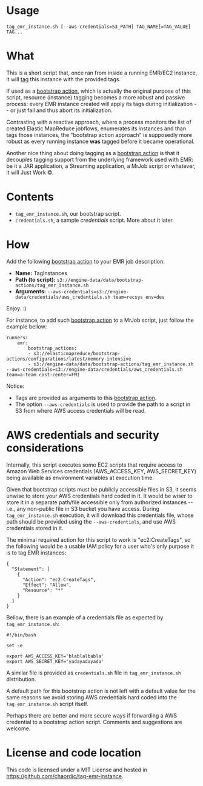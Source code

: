 Usage
=====

    tag_emr_instance.sh [--aws-credentials=S3_PATH] TAG_NAME[=TAG_VALUE] TAG...

What
====

This is a short script that, once ran from inside a running EMR/EC2
instance, it will [tag][] this instance with the provided tags.

If used as a [bootstrap action][], which is actually the original purpose of
this script, resource (instance) tagging becomes a more robust and
passive process: every EMR instance created will apply its tags during
initialization -- or just fail and thus abort its initialization.

Contrasting with a reactive approach, where a process monitors the list
of created Elastic MapReduce jobflows, enumerates its instances and than
tags those instances, the "bootstrap action approach" is supposedly more
robust as every running instance **was** tagged before it became
operational.


Another nice thing about doing tagging as a [bootstrap action][] is that it
decouples tagging support from the underlying framework used with EMR:
be it a JAR application, a Streaming application, a MrJob script or
whatever, it will Just Work &copy;.

Contents
========

* `tag_emr_instance.sh`, our bootstrap script.
* `credentials.sh`, a sample  _credentials_ script. More about it later.

How
===

Add the following [bootstrap action][] to your EMR job description:

* **Name:** TagInstances
* **Path (to script):** `s3://engine-data/data/bootstrap-actions/tag_emr_instance.sh`
* **Arguments:** `--aws-credentials=s3://engine-data/credentials/aws_credentials.sh team=recsys env=dev`

Enjoy. :)

For instance, to add such [bootstrap action][] to a MrJob script, just follow the example bellow:

    runners:
        emr:
            bootstrap_actions:
            - s3://elasticmapreduce/bootstrap-actions/configurations/latest/memory-intensive
            - s3://engine-data/data/bootstrap-actions/tag_emr_instance.sh --aws-credentials=s3://engine-data/credentials/aws_credentials.sh team=a-team cost-center=FMI


Notice:

* Tags are provided as arguments to this [bootstrap action][].
* The option `--aws-credentials` is used to provide the path to a script
  in S3 from where AWS access credentials will be read.


AWS credentials and security considerations
===========================================

Internally, this script executes some EC2 scripts that require access to
Amazon Web Services credentials (AWS_ACCESS_KEY, AWS_SECRET_KEY) being
available as environment variables at execution time.

Given that bootstrap scripts must be publicly accessible files in S3, it
seems unwise to store your AWS credentials hard coded in it. It would be
wiser to store it in a separate  path/file accessible only from
authorized instances -- i.e., any non-public file in S3 bucket you have
access. During `tag_emr_instance.sh` execution, it will download this
credentials file, whose path should be provided using the
`--aws-credentials`, and use AWS credentials stored in it.

The minimal required action for this script to work is "ec2:CreateTags",
so the following would be a usable IAM policy for a user who's only purpose
it is to tag EMR instances:

    {
      "Statement": [
        {
          "Action": "ec2:CreateTags",
          "Effect": "Allow",
          "Resource": "*"
        }
      ]
    }


Bellow, there is an example of a credentials file  as expected by
`tag_emr_instance.sh`:

    #!/bin/bash

    set -e

    export AWS_ACCESS_KEY='blablalbabla'
    export AWS_SECRET_KEY='yadayadayada'

A similar file is provided as `credentials.sh` file in
`tag_emr_instance.sh` distribution.

A default path for this bootstrap action is not left with a default
value for the same reasons we avoid storing AWS credentials hard coded
into the `tag_emr_instance.sh` script itself.

Perhaps there are better and more secure ways if forwarding a AWS
credential to a bootstrap action script. Comments and suggestions are
welcome.


License and code location
=========================

This code is licensed under a MIT License and hosted in
https://github.com/chaordic/tag-emr-instance.



[tag]: http://docs.aws.amazon.com/AWSEC2/latest/UserGuide/Using_Tags.html (Tagging Your EC2 Resources)

[bootstrap action]: http://docs.aws.amazon.com/ElasticMapReduce/latest/DeveloperGuide/Bootstrap.html (Bootstrap Actions)

[Instance Metadata Service]: http://docs.aws.amazon.com/AWSEC2/latest/UserGuide/AESDG-chapter-instancedata.html

